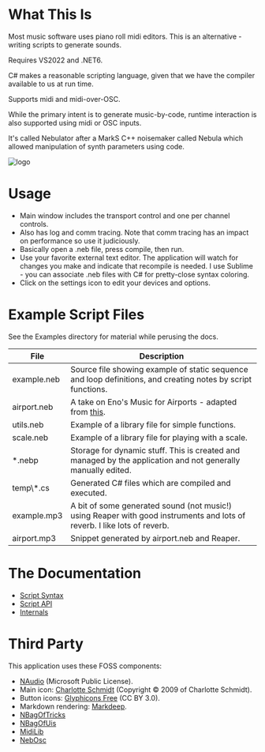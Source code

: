 
# What This Is

Most music software uses piano roll midi editors. This is an alternative - writing scripts to generate sounds.

Requires VS2022 and .NET6.

C# makes a reasonable scripting language, given that we have the compiler available to us at run time.

Supports midi and midi-over-OSC.

While the primary intent is to generate music-by-code, runtime interaction is also supported using midi or OSC inputs.

It's called Nebulator after a MarkS C++ noisemaker called Nebula which allowed manipulation of synth parameters using code.

![logo](marks.jpg)

# Usage
- Main window includes the transport control and one per channel controls.
- Also has log and comm tracing. Note that comm tracing has an impact on performance so use it judiciously.
- Basically open a .neb file, press compile, then run.
- Use your favorite external text editor. The application will watch for changes you make and indicate that recompile
  is needed. I use Sublime - you can associate .neb files with C# for pretty-close syntax coloring.
- Click on the settings icon to edit your devices and options.


# Example Script Files
See the Examples directory for material while perusing the docs.

File        | Description
----------- | -----------
example.neb | Source file showing example of static sequence and loop definitions, and creating notes by script functions.
airport.neb | A take on Eno's Music for Airports - adapted from [this](https://github.com/teropa/musicforairports.js).
utils.neb   | Example of a library file for simple functions.
scale.neb   | Example of a library file for playing with a scale.
*.nebp      | Storage for dynamic stuff. This is created and managed by the application and not generally manually edited.
temp\\\*.cs | Generated C# files which are compiled and executed.
example.mp3 | A bit of some generated sound (not music!) using Reaper with good instruments and lots of reverb. I like lots of reverb.
airport.mp3 | Snippet generated by airport.neb and Reaper.


# The Documentation

- [Script Syntax](DocFiles/ScriptSyntax.md)
- [Script API](DocFiles/ScriptApi.md)
- [Internals](DocFiles/Internals.md)


# Third Party

This application uses these FOSS components:
- [NAudio](https://github.com/naudio/NAudio) (Microsoft Public License).
- Main icon: [Charlotte Schmidt](http://pattedemouche.free.fr/) (Copyright © 2009 of Charlotte Schmidt).
- Button icons: [Glyphicons Free](http://glyphicons.com/) (CC BY 3.0).
- Markdown rendering: [Markdeep](https://casual-effects.com/markdeep).
- [NBagOfTricks](https://github.com/cepthomas/NBagOfTricks/blob/main/README.md)
- [NBagOfUis](https://github.com/cepthomas/NBagOfUis/blob/main/README.md)
- [MidiLib](https://github.com/cepthomas/MidiLib/blob/main/README.md)
- [NebOsc](https://github.com/cepthomas/NebOsc/blob/main/README.md)

